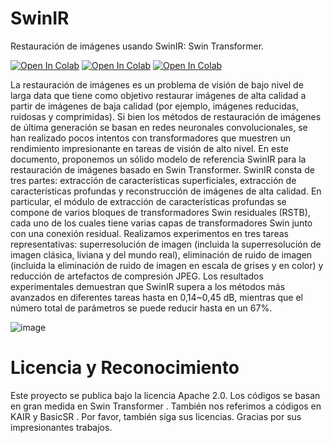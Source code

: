 # SwinIR
Restauración de imágenes usando SwinIR: Swin Transformer.

[![Open In Colab](https://colab.research.google.com/assets/colab-badge.svg)](https://colab.research.google.com/github/jrleonett/SwinIR/blob/main/SwinIR.ipynb)
[![Open In Colab](https://camo.githubusercontent.com/20b418d7ddeb1333ede2072424b57335f561826132379bdd139a7e7a74c7eb1f/68747470733a2f2f696d672e736869656c64732e696f2f7374617469632f76313f6c6162656c3d44656d6f266d6573736167653d48756767696e676661636525323047726164696f26636f6c6f723d6f72616e6765)](https://huggingface.co/spaces/vicalloy/GFPGAN)
[![Open In Colab](https://camo.githubusercontent.com/b102d8cbe56d7e016e4515439f8594f0564b26586ab9c4de236f81b93e96a9da/68747470733a2f2f696d672e736869656c64732e696f2f7374617469632f76313f6c6162656c3d44656d6f266d6573736167653d5265706c696361746526636f6c6f723d626c7565)](https://replicate.com/tencentarc/gfpgan)



La restauración de imágenes es un problema de visión de bajo nivel de larga data que tiene como objetivo restaurar imágenes de alta calidad a partir de imágenes de baja calidad (por ejemplo, imágenes reducidas, ruidosas y comprimidas). Si bien los métodos de restauración de imágenes de última generación se basan en redes neuronales convolucionales, se han realizado pocos intentos con transformadores que muestren un rendimiento impresionante en tareas de visión de alto nivel. En este documento, proponemos un sólido modelo de referencia SwinIR para la restauración de imágenes basado en Swin Transformer. SwinIR consta de tres partes: extracción de características superficiales, extracción de características profundas y reconstrucción de imágenes de alta calidad. En particular, el módulo de extracción de características profundas se compone de varios bloques de transformadores Swin residuales (RSTB), cada uno de los cuales tiene varias capas de transformadores Swin junto con una conexión residual. Realizamos experimentos en tres tareas representativas: superresolución de imagen (incluida la superresolución de imagen clásica, liviana y del mundo real), eliminación de ruido de imagen (incluida la eliminación de ruido de imagen en escala de grises y en color) y reducción de artefactos de compresión JPEG. Los resultados experimentales demuestran que SwinIR supera a los métodos más avanzados en diferentes tareas hasta en 0,14~0,45 dB, mientras que el número total de parámetros se puede reducir hasta en un 67%.

![image](https://user-images.githubusercontent.com/41134438/198924164-0e06700e-9cda-4287-a50c-ee986784bc62.png)

# Licencia y Reconocimiento
Este proyecto se publica bajo la licencia Apache 2.0. Los códigos se basan en gran medida en Swin Transformer . También nos referimos a códigos en KAIR y BasicSR . Por favor, también siga sus licencias. Gracias por sus impresionantes trabajos.



